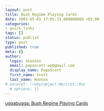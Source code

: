```yaml
---
layout: post
title: Bush Regime Playing Cards
date: 2003-05-01 17:05:31.000000000 +02:00
categories:
- quick links
tags: []
status: publish
type: post
published: true
meta: {}
author:
  login: shanson
  email: papascott-wp@gmail.com
  display_name: PapaScott
  first_name: Scott
  last_name: Hanson
# excerpt: !ruby/object:Hpricot::Doc
  # options: {}
---
```

<p><a title="hold 'em or fold 'em?" href="http://uggabugga.blogspot.com/2003_04_20_uggabugga_archive.html">uggabugga: Bush Regime Playing Cards</a></p>
